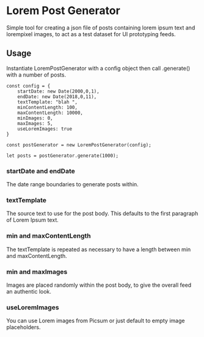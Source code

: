 # Lorem Post Generator

Simple tool for creating a json file of posts containing lorem ipsum text and lorempixel images, to act as a test dataset for UI prototyping feeds.

## Usage

Instantiate LoremPostGenerator with a config object then call .generate() with a number of posts.

    const config = {
        startDate: new Date(2000,0,1),
        endDate: new Date(2018,0,11),
        textTemplate: "blah ",
        minContentLength: 100,
        maxContentLength: 10000,
        minImages: 0,
        maxImages: 5,
        useLoremImages: true
    }

    const postGenerator = new LoremPostGenerator(config);

    let posts = postGenerator.generate(1000);

### startDate and endDate

The date range boundaries to generate posts within.

### textTemplate

The source text to use for the post body.  This defaults to the first paragraph of Lorem Ipsum text.

### min and maxContentLength

The textTemplate is repeated as necessary to have a length between min and maxContentLength.

### min and maxImages

Images are placed randomly within the post body, to give the overall feed an authentic look.

### useLoremImages

You can use Lorem images from Picsum or just default to empty image placeholders.